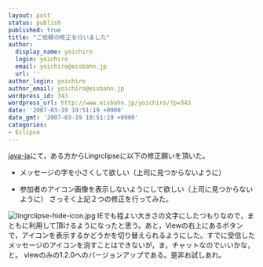 ```yaml
---
layout: post
status: publish
published: true
title: "ご依頼の修正を行いました"
author:
  display_name: yoichiro
  login: yoichiro
  email: yoichiro@eisbahn.jp
  url: ''
author_login: yoichiro
author_email: yoichiro@eisbahn.jp
wordpress_id: 343
wordpress_url: http://www.eisbahn.jp/yoichiro/?p=343
date: '2007-03-19 19:51:19 +0900'
date_gmt: '2007-03-19 10:51:19 +0900'
categories:
- Eclipse
---
```


[java-ja](http://www.lingr.com/room/java-ja)にて，ある方からLingrclipseに以下の修正願いを頂いた。

* メッセージの字を小さくして欲しい（上司に見つからないように）

* 参加者のアイコン画像を表示しないようにして欲しい（上司に見つからないように）
さっそく上記２つの修正を行ってみた。

![lingrclipse-hide-icon.jpg](http://www.eisbahn.jp/yoichiro/images/lingrclipse-hide-icon.jpg)
IEでも程よい大きさの文字にしたつもりなので，まともに利用して頂けるようになったと思う。あと，Viewの右上にあるボタンで，アイコンを表示するかどうかを切り替えられるようにした。すでに受信したメッセージのアイコンを消すことはできないが，ま，チャットなのでいいかな，と。
viewのみの1.2.0へのバージョンアップである。是非お試しあれ。
